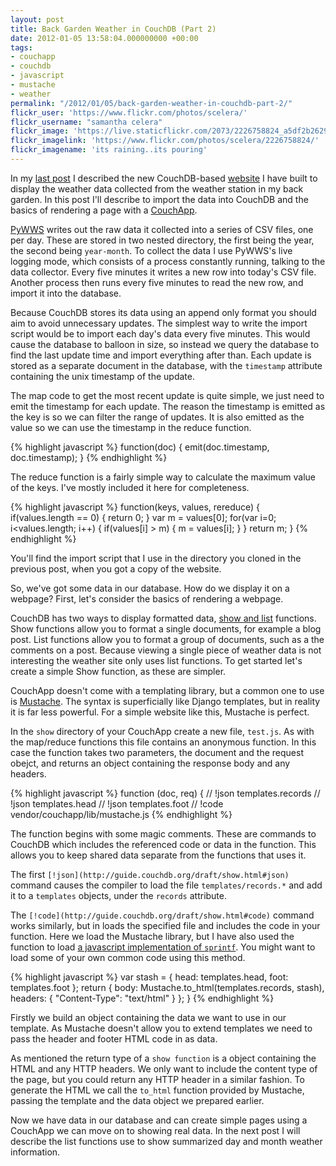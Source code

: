 ```yaml
---
layout: post
title: Back Garden Weather in CouchDB (Part 2)
date: 2012-01-05 13:58:04.000000000 +00:00
tags:
- couchapp
- couchdb
- javascript
- mustache
- weather
permalink: "/2012/01/05/back-garden-weather-in-couchdb-part-2/"
flickr_user: 'https://www.flickr.com/photos/scelera/'
flickr_username: "samantha celera"
flickr_image: 'https://live.staticflickr.com/2073/2226758824_a5df2b2629_w.jpg'
flickr_imagelink: 'https://www.flickr.com/photos/scelera/2226758824/'
flickr_imagename: 'its raining..its pouring'
---
```

In my [last post](2011/12/02/back-garden-weather-in-couchdb-part-1/) I described the new
CouchDB-based [website](http://www.welwynweather.co.uk) I have built to display the weather data
collected from the weather station in my back garden. In this post I'll describe to import the data into
CouchDB and the basics of rendering a page with a [CouchApp](http://couchapp.org).

[PyWWS](http://code.google.com/p/pywws/) writes out the raw data it collected into a series of CSV
files, one per day. These are stored in two nested directory, the first being the year, the second being
`year-month`. To collect the data I use PyWWS's live logging mode, which consists of a process
constantly running, talking to the data collector. Every five minutes it writes a new row into today's CSV
file. Another process then runs every five minutes to read the new row, and import it into the database.

Because CouchDB stores its data using an append only format you should aim to avoid unnecessary updates. The
simplest way to write the import script would be to import each day's data every five minutes. This would
cause the database to balloon in size, so instead we query the database to find the last update time and
import everything after than. Each update is stored as a separate document in the database, with the
`timestamp` attribute containing the unix timestamp of the update.

The map code to get the most recent update is quite simple, we just need to emit the timestamp for each
update. The reason the timestamp is emitted as the key is so we can filter the range of updates. It is also
emitted as the value so we can use the timestamp in the reduce function.

{% highlight javascript %}
function(doc) {
    emit(doc.timestamp, doc.timestamp);
}
{% endhighlight %}

The reduce function is a fairly simple way to calculate the maximum value of the keys. I've mostly included it
here for completeness.

{% highlight javascript %}
function(keys, values, rereduce) {
    if(values.length == 0) {
        return 0;
    }
    var m = values[0];
    for(var i=0; i&lt;values.length; i++) {
        if(values[i] &gt; m) { m = values[i]; }
    }
    return m;
}
{% endhighlight %}

You'll find the import script that I use in the directory you cloned in the previous post, when you got a copy
of the website.

So, we've got some data in our database. How do we display it on a webpage? First, let's consider the basics
of rendering a webpage.

CouchDB has two ways to display formatted data, <a
href="http://wiki.apache.org/couchdb/Formatting_with_Show_and_List">show and list</a> functions. Show
functions allow you to format a single documents, for example a blog post. List functions allow you to format
a group of documents, such as a the comments on a post. Because viewing a single piece of weather data is not
interesting the weather site only uses list functions. To get started let's create a simple Show function, as
these are simpler.

CouchApp doesn't come with a templating library, but a common one to use is <a
href="http://mustache.github.com/">Mustache</a>. The syntax is superficially like Django templates, but in
reality it is far less powerful. For a simple website like this, Mustache is perfect.

In the `show` directory of your CouchApp create a new file, `test.js`. As with the map/reduce
functions this file contains an anonymous function. In this case the function takes two parameters, the
document and the request obejct, and returns an object containing the response body and any headers.

{% highlight javascript %}
function (doc, req) {
    // !json templates.records
    // !json templates.head
    // !json templates.foot
    // !code vendor/couchapp/lib/mustache.js
{% endhighlight %}

The function begins with some magic comments. These are commands to CouchDB which includes the referenced code
or data in the function. This allows you to keep shared data separate from the functions that uses it.

The first `[!json](http://guide.couchdb.org/draft/show.html#json)` command causes the
compiler to load the file `templates/records.*` and add it to a `templates` objects, under the
`records` attribute.

The `[!code](http://guide.couchdb.org/draft/show.html#code)` command works similarly, but in
loads the specified file and includes the code in your function. Here we load the Mustache library, but I have
also used the function to load [a
javascript implementation of `sprintf`](http://www.diveintojavascript.com/projects/javascript-sprintf). You might want to load some of your own common code using
this method.

{% highlight javascript %}
    var stash = {
        head: templates.head,
        foot: templates.foot
    };
    return { body: Mustache.to_html(templates.records, stash), headers: { &quot;Content-Type&quot;: &quot;text/html&quot; } };
}
{% endhighlight %}

Firstly we build an object containing the data we want to use in our template. As Mustache doesn't allow you
to extend templates we need to pass the header and footer HTML code in as data.

As mentioned the return type of a `show function` is a object containing the HTML and any HTTP headers.
We only want to include the content type of the page, but you could return any HTTP header in a similar
fashion. To generate the HTML we call the `to_html` function provided by Mustache, passing the template
and the data object we prepared earlier.

Now we have data in our database and can create simple pages using a CouchApp we can move on to showing real
data. In the next post I will describe the list functions use to show summarized day and month weather
information.
